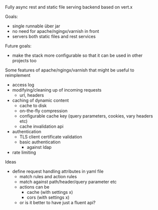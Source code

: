 Fully async rest and static file serving backend based on vert.x

Goals:
- single runnable über jar
- no need for apache/ngingx/varnish in front
- servers both static files and rest services

Future goals:
- make the stack more configurable so that it can be used in other projects too

Some features of apache/ngingx/varnish that might be useful to reimplement
- access log
- modifying/cleaning up of incoming requests
  - url, headers
- caching of dynamic content
  - cache to disk
  - on-the-fly compression
  - configurable cache key (query parameters, cookies, vary headers etc)
  - cache invalidation api
- authentication
  - TLS client certificate validation
  - basic authentication
    - against ldap
- rate limiting

Ideas
- define request handling attributes in yaml file
  - match rules and action rules
  - match against path/header/query parameter etc
  - actions can be
    - cache (with settings x)
    - cors (with settings x)
  - or is it better to have just a fluent api?
